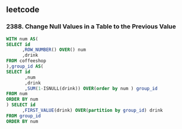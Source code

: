## leetcode
### 2388. Change Null Values in a Table to the Previous Value
```sql
WITH num AS(
SELECT id
      ,ROW_NUMBER() OVER() num
      ,drink
FROM coffeeshop
),group_id AS(
SELECT id
       ,num
       ,drink
       ,SUM(1-ISNULL(drink)) OVER(order by num ) group_id
FROM num
ORDER BY num
) SELECT id
      ,FIRST_VALUE(drink) OVER(partition by group_id) drink
FROM group_id
ORDER BY num
```

